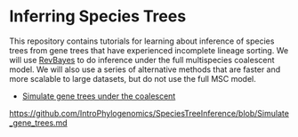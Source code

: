 # Inferring Species Trees

This repository contains tutorials for learning about inference of species trees from gene trees that have experienced incomplete lineage sorting. We will use [RevBayes](https://revbayes.github.io) to do inference under the full multispecies coalescent model. We will also use a series of alternative methods that are faster and more scalable to large datasets, but do not use the full MSC model.

- [Simulate gene trees under the coalescent](https://github.com/IntroPhylogenomics/SpeciesTreeInference/Simulate_gene_trees.md)

https://github.com/IntroPhylogenomics/SpeciesTreeInference/blob/Simulate_gene_trees.md
